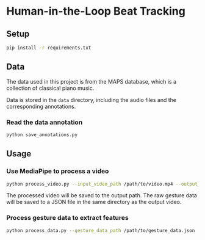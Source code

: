 # Human-in-the-Loop Beat Tracking

## Setup

```bash
pip install -r requirements.txt
```

## Data

The data used in this project is from the MAPS database, which is a collection of classical piano music.

Data is stored in the `data` directory, including the audio files and the corresponding annotations.

### Read the data annotation

```bash
python save_annotations.py
```

## Usage


### Use MediaPipe to process a video

```bash
python process_video.py --input_video_path /path/to/video.mp4 --output_video_path /path/to/output_video.mp4
```

The processed video will be saved to the output path.
The raw gesture data will be saved to a JSON file in the same directory as the output video.


### Process gesture data to extract features

```bash
python process_data.py --gesture_data_path /path/to/gesture_data.json
```

